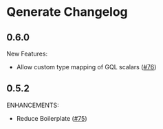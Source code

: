 # Qenerate Changelog

## 0.6.0

New Features:

* Allow custom type mapping of GQL scalars ([#76](https://github.com/app-sre/qenerate/pull/76))

## 0.5.2

ENHANCEMENTS:

* Reduce Boilerplate ([#75](https://github.com/app-sre/qenerate/pull/75))
